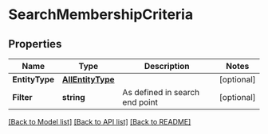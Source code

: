 # SearchMembershipCriteria

## Properties

Name | Type | Description | Notes
------------ | ------------- | ------------- | -------------
**EntityType** | [**AllEntityType**](AllEntityType.md) |  | [optional] 
**Filter** | **string** | As defined in search end point | [optional] 

[[Back to Model list]](../README.md#documentation-for-models) [[Back to API list]](../README.md#documentation-for-api-endpoints) [[Back to README]](../README.md)


